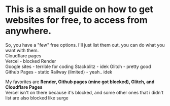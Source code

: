 # This is a small guide on how to get websites for free, to access from anywhere.
So, you have a "few" free options. I'll just list them out, you can do what you want with them.  
Cloudflare pages  
Vercel  - blocked
Render  
Google sites  - terrible for coding
Stackblitz  - idek
Glitch  - pretty good 
Github Pages  - static
Railway (limited) - yeah.. idek

My favorites are **Render, Github pages (mine got blocked), Glitch, and Cloudflare Pages**  
Vercel isn't on there because it's blocked, and some other ones that i didn't list are also blocked like surge

